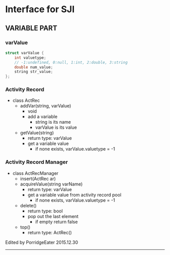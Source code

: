 Interface for SJI
===

## VARIABLE PART
### varValue
```cpp
struct varValue {
	int valuetype;
	// -1:undefined, 0:null, 1:int, 2:double, 3:string
	double num_value;
	string str_value;
};
```

### Activity Record
- class ActRec
	- addVar(string, varValue)
		- void
		- add a variable
			- string is its name
			- varValue is its value
	- getValue(string)
		- return type: varValue
		- get a variable value
			- if none exists, varValue.valuetype = -1

### Activity Record Manager
- class ActRecManager
	- insert(ActRec ar)
	- acquireValue(string varName)
		- return type: varValue
		- get a variable value from activity record pool
			- if none exists, varValue.valuetype = -1
	- delete()
		- return type: bool
		- pop out the last element
			- if empty return false
	- top()
		- return type: ActRec()


Edited by PorridgeEater 2015.12.30

- - - -